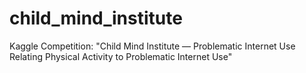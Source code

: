 # child_mind_institute
Kaggle Competition: "Child Mind Institute — Problematic Internet Use Relating Physical Activity to Problematic Internet Use"
